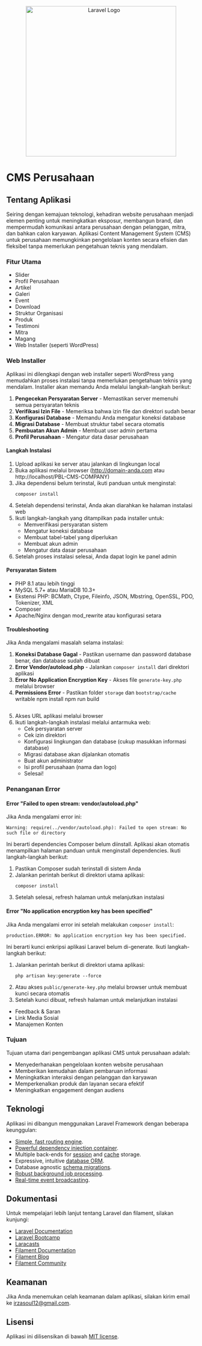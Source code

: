 <p align="center"><a href="https://laravel.com" target="_blank"><img src="https://raw.githubusercontent.com/laravel/art/master/logo-lockup/5%20SVG/2%20CMYK/1%20Full%20Color/laravel-logolockup-cmyk-red.svg" width="400" alt="Laravel Logo"></a></p>

# CMS Perusahaan

## Tentang Aplikasi

Seiring dengan kemajuan teknologi, kehadiran website perusahaan menjadi elemen penting untuk meningkatkan eksposur, membangun brand, dan mempermudah komunikasi antara perusahaan dengan pelanggan, mitra, dan bahkan calon karyawan. Aplikasi Content Management System (CMS) untuk perusahaan memungkinkan pengelolaan konten secara efisien dan fleksibel tanpa memerlukan pengetahuan teknis yang mendalam.

### Fitur Utama

-   Slider
-   Profil Perusahaan
-   Artikel
-   Galeri
-   Event
-   Download
-   Struktur Organisasi
-   Produk
-   Testimoni
-   Mitra
-   Magang
-   Web Installer (seperti WordPress)

### Web Installer

Aplikasi ini dilengkapi dengan web installer seperti WordPress yang memudahkan proses instalasi tanpa memerlukan pengetahuan teknis yang mendalam. Installer akan memandu Anda melalui langkah-langkah berikut:

1. **Pengecekan Persyaratan Server** - Memastikan server memenuhi semua persyaratan teknis
2. **Verifikasi Izin File** - Memeriksa bahwa izin file dan direktori sudah benar
3. **Konfigurasi Database** - Memandu Anda mengatur koneksi database
4. **Migrasi Database** - Membuat struktur tabel secara otomatis
5. **Pembuatan Akun Admin** - Membuat user admin pertama
6. **Profil Perusahaan** - Mengatur data dasar perusahaan

#### Langkah Instalasi

1. Upload aplikasi ke server atau jalankan di lingkungan local
2. Buka aplikasi melalui browser (http://domain-anda.com atau http://localhost/PBL-CMS-COMPANY)
3. Jika dependensi belum terinstal, ikuti panduan untuk menginstal:
    ```
    composer install
    ```
4. Setelah dependensi terinstal, Anda akan diarahkan ke halaman instalasi web
5. Ikuti langkah-langkah yang ditampilkan pada installer untuk:
    - Memverifikasi persyaratan sistem
    - Mengatur koneksi database
    - Membuat tabel-tabel yang diperlukan
    - Membuat akun admin
    - Mengatur data dasar perusahaan
6. Setelah proses instalasi selesai, Anda dapat login ke panel admin

#### Persyaratan Sistem

-   PHP 8.1 atau lebih tinggi
-   MySQL 5.7+ atau MariaDB 10.3+
-   Ekstensi PHP: BCMath, Ctype, Fileinfo, JSON, Mbstring, OpenSSL, PDO, Tokenizer, XML
-   Composer
-   Apache/Nginx dengan mod_rewrite atau konfigurasi setara

#### Troubleshooting

Jika Anda mengalami masalah selama instalasi:

1. **Koneksi Database Gagal** - Pastikan username dan password database benar, dan database sudah dibuat
2. **Error Vendor/autoload.php** - Jalankan `composer install` dari direktori aplikasi
3. **Error No Application Encryption Key** - Akses file `generate-key.php` melalui browser
4. **Permissions Error** - Pastikan folder `storage` dan `bootstrap/cache` writable
   npm install
   npm run build
    ```

    ```
5. Akses URL aplikasi melalui browser
6. Ikuti langkah-langkah instalasi melalui antarmuka web:
    - Cek persyaratan server
    - Cek izin direktori
    - Konfigurasi lingkungan dan database (cukup masukkan informasi database)
    - Migrasi database akan dijalankan otomatis
    - Buat akun administrator
    - Isi profil perusahaan (nama dan logo)
    - Selesai!

### Penanganan Error

#### Error "Failed to open stream: vendor/autoload.php"

Jika Anda mengalami error ini:

```
Warning: require(../vendor/autoload.php): Failed to open stream: No such file or directory
```

Ini berarti dependencies Composer belum diinstall. Aplikasi akan otomatis menampilkan halaman panduan untuk menginstall dependencies. Ikuti langkah-langkah berikut:

1. Pastikan Composer sudah terinstall di sistem Anda
2. Jalankan perintah berikut di direktori utama aplikasi:
    ```
    composer install
    ```
3. Setelah selesai, refresh halaman untuk melanjutkan instalasi

#### Error "No application encryption key has been specified"

Jika Anda mengalami error ini setelah melakukan `composer install`:

```
production.ERROR: No application encryption key has been specified.
```

Ini berarti kunci enkripsi aplikasi Laravel belum di-generate. Ikuti langkah-langkah berikut:

1. Jalankan perintah berikut di direktori utama aplikasi:
    ```
    php artisan key:generate --force
    ```
2. Atau akses `public/generate-key.php` melalui browser untuk membuat kunci secara otomatis
3. Setelah kunci dibuat, refresh halaman untuk melanjutkan instalasi

-   Feedback & Saran
-   Link Media Sosial
-   Manajemen Konten

### Tujuan

Tujuan utama dari pengembangan aplikasi CMS untuk perusahaan adalah:

-   Menyederhanakan pengelolaan konten website perusahaan
-   Memberikan kemudahan dalam pembaruan informasi
-   Meningkatkan interaksi dengan pelanggan dan karyawan
-   Memperkenalkan produk dan layanan secara efektif
-   Meningkatkan engagement dengan audiens

## Teknologi

Aplikasi ini dibangun menggunakan Laravel Framework dengan beberapa keunggulan:

-   [Simple, fast routing engine](https://laravel.com/docs/routing).
-   [Powerful dependency injection container](https://laravel.com/docs/container).
-   Multiple back-ends for [session](https://laravel.com/docs/session) and [cache](https://laravel.com/docs/cache) storage.
-   Expressive, intuitive [database ORM](https://laravel.com/docs/eloquent).
-   Database agnostic [schema migrations](https://laravel.com/docs/migrations).
-   [Robust background job processing](https://laravel.com/docs/queues).
-   [Real-time event broadcasting](https://laravel.com/docs/broadcasting).

## Dokumentasi

Untuk mempelajari lebih lanjut tentang Laravel dan filament, silakan kunjungi:

-   [Laravel Documentation](https://laravel.com/docs)
-   [Laravel Bootcamp](https://bootcamp.laravel.com)
-   [Laracasts](https://laracasts.com)
-   [Filament Documentation](https://filamentphp.com/docs)
-   [Filament Blog](https://filamentphp.com/blog)
-   [Filament Community](https://github.com/filamentphp/filament/discussions)

## Keamanan

Jika Anda menemukan celah keamanan dalam aplikasi, silakan kirim email ke [irzasoul12@gmail.com](mailto:irzasoul12@gmail.com).

## Lisensi

Aplikasi ini dilisensikan di bawah [MIT license](https://opensource.org/licenses/MIT).
